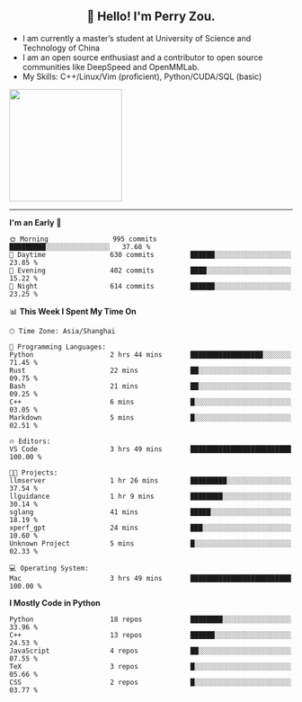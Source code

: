 <h2 align="center">👋 Hello! I'm Perry Zou.</h2>

- I am currently a master’s student at University of Science and Technology of China
- I am an open source enthusiast and a contributor to open source communities like DeepSpeed and OpenMMLab.
- My Skills: C++/Linux/Vim (proficient), Python/CUDA/SQL (basic)

<img height=200 align="center" src="https://github-readme-stats.vercel.app/api?username=zonepg" />

-------

<!--START_SECTION:waka-->
**I'm an Early 🐤** 

```text
🌞 Morning                995 commits         █████████░░░░░░░░░░░░░░░░   37.68 % 
🌆 Daytime                630 commits         ██████░░░░░░░░░░░░░░░░░░░   23.85 % 
🌃 Evening                402 commits         ████░░░░░░░░░░░░░░░░░░░░░   15.22 % 
🌙 Night                  614 commits         ██████░░░░░░░░░░░░░░░░░░░   23.25 % 
```


📊 **This Week I Spent My Time On** 

```text
🕑︎ Time Zone: Asia/Shanghai

💬 Programming Languages: 
Python                   2 hrs 44 mins       ██████████████████░░░░░░░   71.45 % 
Rust                     22 mins             ██░░░░░░░░░░░░░░░░░░░░░░░   09.75 % 
Bash                     21 mins             ██░░░░░░░░░░░░░░░░░░░░░░░   09.25 % 
C++                      6 mins              █░░░░░░░░░░░░░░░░░░░░░░░░   03.05 % 
Markdown                 5 mins              █░░░░░░░░░░░░░░░░░░░░░░░░   02.51 % 

🔥 Editors: 
VS Code                  3 hrs 49 mins       █████████████████████████   100.00 % 

🐱‍💻 Projects: 
llmserver                1 hr 26 mins        █████████░░░░░░░░░░░░░░░░   37.54 % 
llguidance               1 hr 9 mins         ████████░░░░░░░░░░░░░░░░░   30.14 % 
sglang                   41 mins             █████░░░░░░░░░░░░░░░░░░░░   18.19 % 
xperf_gpt                24 mins             ███░░░░░░░░░░░░░░░░░░░░░░   10.60 % 
Unknown Project          5 mins              █░░░░░░░░░░░░░░░░░░░░░░░░   02.33 % 

💻 Operating System: 
Mac                      3 hrs 49 mins       █████████████████████████   100.00 % 
```

**I Mostly Code in Python** 

```text
Python                   18 repos            ████████░░░░░░░░░░░░░░░░░   33.96 % 
C++                      13 repos            ██████░░░░░░░░░░░░░░░░░░░   24.53 % 
JavaScript               4 repos             ██░░░░░░░░░░░░░░░░░░░░░░░   07.55 % 
TeX                      3 repos             █░░░░░░░░░░░░░░░░░░░░░░░░   05.66 % 
CSS                      2 repos             █░░░░░░░░░░░░░░░░░░░░░░░░   03.77 % 
```




<!--END_SECTION:waka-->
